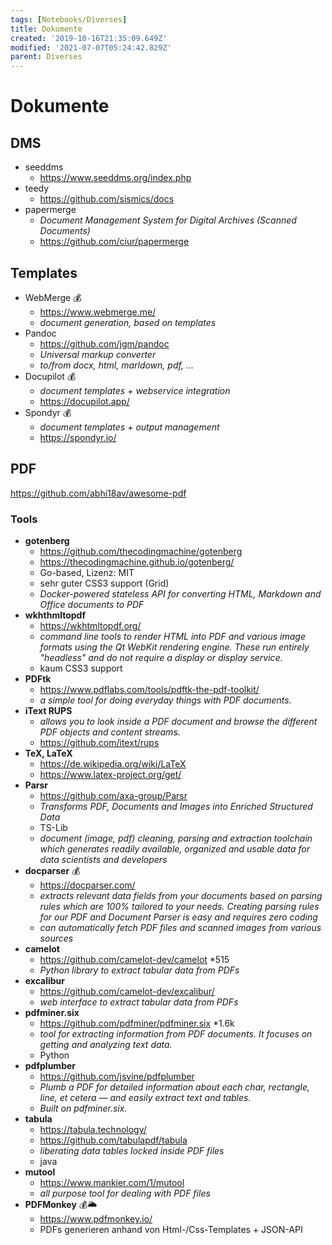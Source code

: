 ```yaml
---
tags: [Notebooks/Diverses]
title: Dokumente
created: '2019-10-16T21:35:09.649Z'
modified: '2021-07-07T05:24:42.829Z'
parent: Diverses
---
```


# Dokumente

## DMS
- seeddms
  - https://www.seeddms.org/index.php
- teedy
  - https://github.com/sismics/docs
- papermerge
  - *Document Management System for Digital Archives (Scanned Documents)*
  - https://github.com/ciur/papermerge


## Templates
- WebMerge 💰
  - https://www.webmerge.me/
  - *document generation, based on templates*
- Pandoc
  - https://github.com/jgm/pandoc
  - *Universal markup converter*
  - *to/from docx, html, marldown, pdf, ...*
- Docupilot 💰
  - *document templates + webservice integration*
  - https://docupilot.app/
- Spondyr 💰
  - *document templates + output management*
  - https://spondyr.io/
  

## PDF
<https://github.com/abhi18av/awesome-pdf>

### Tools
- **gotenberg**
  - https://github.com/thecodingmachine/gotenberg
  - https://thecodingmachine.github.io/gotenberg/
  - Go-based, Lizenz: MIT
  - sehr guter CSS3 support (Grid)
  - *Docker-powered stateless API for converting HTML, Markdown and Office documents to PDF*
- **wkhthmltopdf**
  - https://wkhtmltopdf.org/
  - *command line tools to render HTML into PDF and various image formats using the Qt WebKit rendering engine. These run entirely "headless" and do not require a display or display service.*
  - kaum CSS3 support
- **PDFtk**
  - https://www.pdflabs.com/tools/pdftk-the-pdf-toolkit/ 
  - *a simple tool for doing everyday things with PDF documents.*
- **iText RUPS**
  - *allows you to look inside a PDF document and browse the different PDF objects and content streams.*
  - https://github.com/itext/rups
- **TeX, LaTeX**
  - https://de.wikipedia.org/wiki/LaTeX
  - https://www.latex-project.org/get/
- **Parsr**
  - https://github.com/axa-group/Parsr
  - *Transforms PDF, Documents and Images into Enriched Structured Data*
  - TS-Lib
  - *document (image, pdf) cleaning, parsing and extraction toolchain which generates readily available, organized and usable data for data scientists and developers*
- **docparser** 💰
  - https://docparser.com/
  - *extracts relevant data fields from your documents based on parsing rules which are 100% tailored to your needs. Creating parsing rules for our PDF and Document Parser is easy and requires zero coding*
  - *can automatically fetch PDF files and scanned images from various sources*
- **camelot**
  - https://github.com/camelot-dev/camelot *515
  - *Python library to extract tabular data from PDFs*
- **excalibur**
  - https://github.com/camelot-dev/excalibur/
  - *web interface to extract tabular data from PDFs*
- **pdfminer.six**
  - https://github.com/pdfminer/pdfminer.six *1.6k
  - *tool for extracting information from PDF documents. It focuses on getting and analyzing text data.*
  - Python
- **pdfplumber**
  - https://github.com/jsvine/pdfplumber
  - *Plumb a PDF for detailed information about each char, rectangle, line, et cetera — and easily extract text and tables.*
  - *Built on pdfminer.six.*
- **tabula**
  - https://tabula.technology/
  - https://github.com/tabulapdf/tabula
  - *liberating data tables locked inside PDF files*
  - java
- **mutool**
  - https://www.mankier.com/1/mutool
  - *all purpose tool for dealing with PDF files*
- **PDFMonkey** 💰🌥
  - https://www.pdfmonkey.io/
  - PDFs generieren anhand von Html-/Css-Templates + JSON-API
